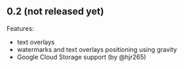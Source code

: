 ## 0.2 (not released yet)

Features:

- text overlays
- watermarks and text overlays positioning using gravity
- Google Cloud Storage support (by @hjr265)
